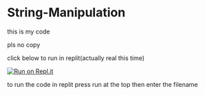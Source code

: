 # String-Manipulation

this is my code

pls no copy

click below to run in replit(actually real this time)

[![Run on Repl.it](https://repl.it/badge/github/GreatCoder8000/String-Manipulation)](https://repl.it/github/GreatCoder8000/String-Manipulation)

to run the code in replit press run at the top then enter the filename